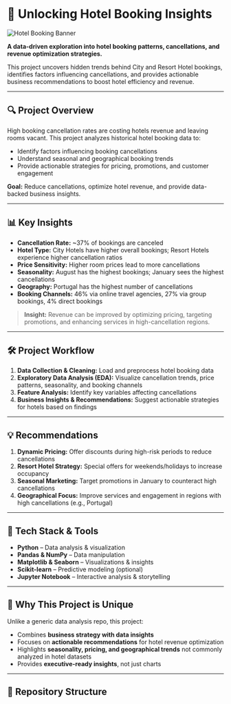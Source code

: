 # 🏨 Unlocking Hotel Booking Insights

![Hotel Booking Banner](https://images.unsplash.com/photo-1582719478184-7c4b0d44eecd?crop=entropy&cs=tinysrgb&fit=max&fm=jpg&ixid=MnwxNjA3fDB8MHwxfHNlYXJjaHwxfHxob3RlbCUyMGJvb2tpbmd8ZW58MHx8fHwxNjk1Mjk2ODUy&ixlib=rb-4.0.3&q=80&w=1080)

**A data-driven exploration into hotel booking patterns, cancellations, and revenue optimization strategies.**  

This project uncovers hidden trends behind City and Resort Hotel bookings, identifies factors influencing cancellations, and provides actionable business recommendations to boost hotel efficiency and revenue.

---

## 🔍 Project Overview

High booking cancellation rates are costing hotels revenue and leaving rooms vacant. This project analyzes historical hotel booking data to:

- Identify factors influencing booking cancellations  
- Understand seasonal and geographical booking trends  
- Provide actionable strategies for pricing, promotions, and customer engagement  

**Goal:** Reduce cancellations, optimize hotel revenue, and provide data-backed business insights.

---

## 📊 Key Insights

- **Cancellation Rate:** ~37% of bookings are canceled  
- **Hotel Type:** City Hotels have higher overall bookings; Resort Hotels experience higher cancellation ratios  
- **Price Sensitivity:** Higher room prices lead to more cancellations  
- **Seasonality:** August has the highest bookings; January sees the highest cancellations  
- **Geography:** Portugal has the highest number of cancellations  
- **Booking Channels:** 46% via online travel agencies, 27% via group bookings, 4% direct bookings  

> **Insight:** Revenue can be improved by optimizing pricing, targeting promotions, and enhancing services in high-cancellation regions.

---

## 🛠 Project Workflow

1. **Data Collection & Cleaning:** Load and preprocess hotel booking data  
2. **Exploratory Data Analysis (EDA):** Visualize cancellation trends, price patterns, seasonality, and booking channels  
3. **Feature Analysis:** Identify key variables affecting cancellations  
4. **Business Insights & Recommendations:** Suggest actionable strategies for hotels based on findings

---

## 💡 Recommendations

1. **Dynamic Pricing:** Offer discounts during high-risk periods to reduce cancellations  
2. **Resort Hotel Strategy:** Special offers for weekends/holidays to increase occupancy  
3. **Seasonal Marketing:** Target promotions in January to counteract high cancellations  
4. **Geographical Focus:** Improve services and engagement in regions with high cancellations (e.g., Portugal)  

---

## 🧩 Tech Stack & Tools

- **Python** – Data analysis & visualization  
- **Pandas & NumPy** – Data manipulation  
- **Matplotlib & Seaborn** – Visualizations & insights  
- **Scikit-learn** – Predictive modeling (optional)  
- **Jupyter Notebook** – Interactive analysis & storytelling  

---

## 🌟 Why This Project is Unique

Unlike a generic data analysis repo, this project:

- Combines **business strategy with data insights**  
- Focuses on **actionable recommendations** for hotel revenue optimization  
- Highlights **seasonality, pricing, and geographical trends** not commonly analyzed in hotel datasets  
- Provides **executive-ready insights**, not just charts  

---

## 📁 Repository Structure
